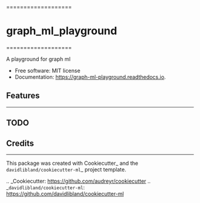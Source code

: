 ===================
# graph_ml_playground
===================

A playground for graph ml


* Free software: MIT license
* Documentation: https://graph-ml-playground.readthedocs.io.


## Features
--------

## TODO

## Credits
-------

This package was created with Cookiecutter_ and the `davidlibland/cookiecutter-ml`_ project template.

.. _Cookiecutter: https://github.com/audreyr/cookiecutter
.. _`davidlibland/cookiecutter-ml`: https://github.com/davidlibland/cookiecutter-ml
